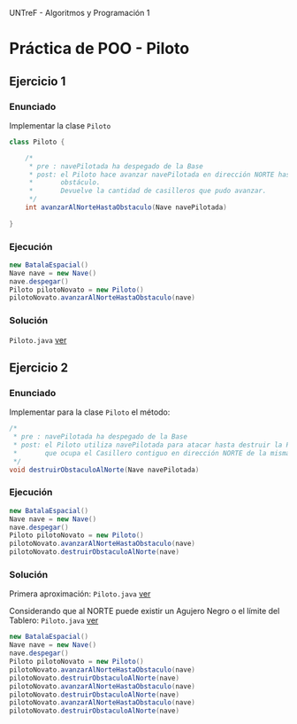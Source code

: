 UNTreF - Algoritmos y Programación 1

# Práctica de POO - Piloto

## Ejercicio 1

### Enunciado

Implementar la clase `Piloto`

```java
class Piloto {

	/*
	 * pre : navePilotada ha despegado de la Base
	 * post: el Piloto hace avanzar navePilotada en dirección NORTE hasta encontrar  
	 *       obstáculo.
	 *       Devuelve la cantidad de casilleros que pudo avanzar.
	 */
	int avanzarAlNorteHastaObstaculo(Nave navePilotada)
	
}
```

### Ejecución

```java
new BatalaEspacial()
Nave nave = new Nave()
nave.despegar()
Piloto pilotoNovato = new Piloto()
pilotoNovato.avanzarAlNorteHastaObstaculo(nave)
```

### Solución

`Piloto.java` [ver][ejercicio1]

## Ejercicio 2

### Enunciado

Implementar para la clase `Piloto` el método:

```java
/*
 * pre : navePilotada ha despegado de la Base
 * post: el Piloto utiliza navePilotada para atacar hasta destruir la Pieza
 *       que ocupa el Casillero contiguo en dirección NORTE de la misma.
 */
void destruirObstaculoAlNorte(Nave navePilotada)
```

### Ejecución

```java
new BatalaEspacial()
Nave nave = new Nave()
nave.despegar()
Piloto pilotoNovato = new Piloto()
pilotoNovato.avanzarAlNorteHastaObstaculo(nave)
pilotoNovato.destruirObstaculoAlNorte(nave)
```
 
### Solución

Primera aproximación: `Piloto.java` [ver][ejercicio2]

Considerando que al NORTE puede existir un Agujero Negro o el límite del Tablero: `Piloto.java` [ver][ejercicio2.1]

```java
new BatalaEspacial()
Nave nave = new Nave()
nave.despegar()
Piloto pilotoNovato = new Piloto()
pilotoNovato.avanzarAlNorteHastaObstaculo(nave)
pilotoNovato.destruirObstaculoAlNorte(nave)
pilotoNovato.avanzarAlNorteHastaObstaculo(nave)
pilotoNovato.destruirObstaculoAlNorte(nave)
pilotoNovato.avanzarAlNorteHastaObstaculo(nave)
pilotoNovato.destruirObstaculoAlNorte(nave)
```


[ejercicio1]:../ejercicio1/src/Piloto.java
[ejercicio2]:../ejercicio2/src/Piloto.java
[ejercicio2.1]:../ejercicio2.1/src/Piloto.java
